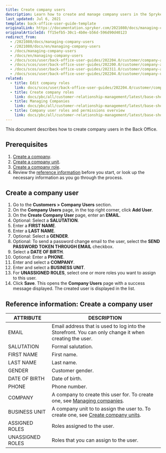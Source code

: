 ```yaml
---
title: Create company users
description: Learn how to create and manage company users in the Spryker Cloud Commerce OS Back Office.
last_updated: Jul 6, 2021
template: back-office-user-guide-template
originalLink: https://documentation.spryker.com/2021080/docs/managing-company-users
originalArticleId: ff15efb5-30c1-4b0e-b56d-596d90d40123
redirect_from:
  - /2021080/docs/managing-company-users
  - /2021080/docs/en/managing-company-users
  - /docs/managing-company-users
  - /docs/en/managing-company-users
  - /docs/scos/user/back-office-user-guides/202204.0/customer/company-account/managing-company-users.html
  - /docs/scos/user/back-office-user-guides/202200.0/customer/company-account/managing-company-users.html
  - /docs/scos/user/back-office-user-guides/202311.0/customer/company-account/managing-company-users.html
  - /docs/scos/user/back-office-user-guides/202204.0/customer/company-users/create-company-users.html
related:
  - title: Edit company roles
    link: docs/scos/user/back-office-user-guides/202204.0/customer/company-users/edit-company-users.html
  - title: Create company roles
    link: docs/pbc/all/customer-relationship-management/latest/base-shop/manage-in-the-back-office/company-roles/create-company-roles.html
  - title: Managing Companies
    link: docs/pbc/all/customer-relationship-management/latest/base-shop/manage-in-the-back-office/manage-companies.html
  - title: Company user roles and permissions overview
    link: docs/pbc/all/customer-relationship-management/latest/base-shop/company-account-feature-overview/company-user-roles-and-permissions-overview.html
---
```


This document describes how to create company users in the Back Office.

## Prerequisites

1. [Create a company](/docs/pbc/all/customer-relationship-management/{{page.version}}/base-shop/manage-in-the-back-office/manage-companies.html).
2. [Create a company unit](/docs/pbc/all/customer-relationship-management/{{page.version}}/base-shop/manage-in-the-back-office/company-units/create-company-units.html).
3. [Create a company role](/docs/pbc/all/customer-relationship-management/{{page.version}}/base-shop/manage-in-the-back-office/company-roles/create-company-roles.html).
4. Review the [reference information](#reference-information-create-a-company-user) before you start, or look up the necessary information as you go through the process.

## Create a company user

1. Go to the **Customers&nbsp;<span aria-label="and then">></span> Company Users** section.
2. On the **Company Users** page, in the top right corner, click **Add User**.
3. On the **Create Company User** page, enter an **EMAIL**.
4. Optional: Select a **SALUTATION**.
5. Enter a **FIRST NAME**.
6. Enter a **LAST NAME**.
7. Optional: Select a **GENDER**.
8. Optional: To send a password change email to the user, select the **SEND PASSWORD TOKEN THROUGH EMAIL** checkbox.
9. Select a **DATE OF BIRTH**.
10. Optional: Enter a **PHONE**.
11. Enter and select a **COMPANY**.
12. Enter and select a **BUSINESS UNIT**.
13. For **UNASSIGNED ROLES**, select one or more roles you want to assign to this user.
14. Click **Save**.
    This opens the **Company Users** page with a success message displayed. The created user is displayed in the list.

## Reference information: Create a company user

| ATTRIBUTE |DESCRIPTION  |
| --- | --- |
| EMAIL | Email address that is used to log into the Storefront. You can only change it when creating the user.  |
| SALUTATION | Formal salutation. |
| FIRST NAME | First name. |
| LAST NAME |  Last name. |
| GENDER | Customer gender. |
| DATE OF BIRTH | Date of birth. |
| PHONE | Phone number. |
| COMPANY  | A company to create this user for. To create one, see [Managing companies](/docs/pbc/all/customer-relationship-management/{{page.version}}/base-shop/manage-in-the-back-office/manage-companies.html). |
| BUSINESS UNIT | A company unit to to assign the user to. To create one, see [Create company units](/docs/pbc/all/customer-relationship-management/{{page.version}}/base-shop/manage-in-the-back-office/company-units/create-company-units.html). |
| ASSIGNED ROLES  | Roles assigned to the user. |
| UNASSIGNED ROLES | Roles that you can assign to the user. |
